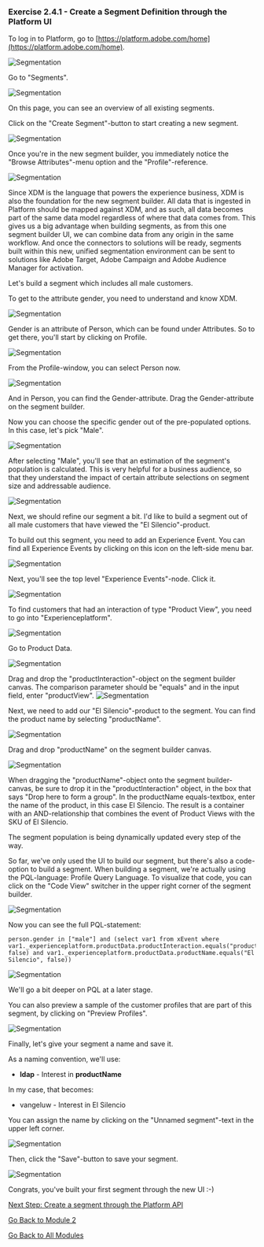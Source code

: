 ### Exercise 2.4.1 - Create a Segment Definition through the Platform UI

To log in to Platform, go to [https://platform.adobe.com/home](https://platform.adobe.com/home). 

![Segmentation](./images/platform.png)

Go to "Segments".

![Segmentation](./images/segmentation.png)

On this page, you can see an overview of all existing segments.

Click on the "Create Segment"-button to start creating a new segment.

![Segmentation](./images/createnewsegment.png)

Once you're in the new segment builder, you immediately notice the "Browse Attributes"-menu option and the "Profile"-reference.

![Segmentation](./images/segmentationui.png)

Since XDM is the language that powers the experience business, XDM is also the foundation for the new segment builder. All data that is ingested in Platform should be mapped against XDM, and as such, all data becomes part of the same data model regardless of where that data comes from. This gives us a big advantage when building segments, as from this one segment builder UI, we can combine data from any origin in the same workflow. And once the connectors to solutions will be ready, segments built within this new, unified segmentation environment can be sent to solutions like Adobe Target, Adobe Campaign and Adobe Audience Manager for activation.

Let's build a segment which includes all male customers.

To get to the attribute gender, you need to understand and know XDM. 

![Segmentation](./images/profile.png)

Gender is an attribute of Person, which can be found under Attributes. So to get there, you'll start by clicking on Profile.

![Segmentation](./images/person.png)

From the Profile-window, you can select Person now.

![Segmentation](./images/gender.png)

And in Person, you can find the Gender-attribute. Drag the Gender-attribute on the segment builder.

Now you can choose the specific gender out of the pre-populated options. In this case, let's pick "Male".

![Segmentation](./images/genderselection.png)

After selecting "Male", you'll see that an estimation of the segment's population is calculated. This is very helpful for a business audience, so that they understand the impact of certain attribute selections on segment size and addressable audience.

![Segmentation](./images/segmentpreview.png)

Next, we should refine our segment a bit. I'd like to build a segment out of all male customers that have viewed the "El Silencio"-product.

To build out this segment, you need to add an Experience Event. You can find all Experience Events by clicking on this icon on the left-side menu bar.

![Segmentation](./images/findee.png)

Next, you'll see the top level "Experience Events"-node. Click it.

![Segmentation](./images/ee.png)

To find customers that had an interaction of type "Product View", you need to go into "Experienceplatform".

![Segmentation](./images/comm_pv.png)

Go to Product Data.

![Segmentation](./images/proddata.png)

Drag and drop the "productInteraction"-object on the segment builder canvas. The comparison parameter should be "equals" and in the input field, enter "productView".
![Segmentation](./images/pv.png)

Next, we need to add our "El Silencio"-product to the segment. You can find the product name by selecting "productName".

![Segmentation](./images/pli.png)

Drag and drop "productName" on the segment builder canvas.

![Segmentation](./images/sku.png)

When dragging the "productName"-object onto the segment builder-canvas, be sure to drop it in the "productInteraction" object, in the box that says "Drop here to form a group".
In the productName equals-textbox, enter the name of the product, in this case El Silencio.
The result is a container with an AND-relationship that combines the event of Product Views with the SKU of El Silencio.

The segment population is being dynamically updated every step of the way.

So far, we've only used the UI to build our segment, but there's also a code-option to build a segment.
When building a segment, we're actually using the PQL-language: Profile Query Language. To visualize that code, you can click on the "Code View" switcher in the upper right corner of the segment builder.

![Segmentation](./images/codeview.png)

Now you can see the full PQL-statement:

```
person.gender in ["male"] and (select var1 from xEvent where var1._experienceplatform.productData.productInteraction.equals("productView", false) and var1._experienceplatform.productData.productName.equals("El Silencio", false))
```
![Segmentation](./images/pql.png)

We'll go a bit deeper on PQL at a later stage.

You can also preview a sample of the customer profiles that are part of this segment, by clicking on "Preview Profiles".

![Segmentation](./images/previewprofiles.png)

Finally, let's give your segment a name and save it.

As a naming convention, we'll use:
  * **ldap** - Interest in **productName**

In my case, that becomes:
  * vangeluw - Interest in El Silencio

You can assign the name by clicking on the "Unnamed segment"-text in the upper left corner.

![Segmentation](./images/segmentname.png)

Then, click the "Save"-button to save your segment.

![Segmentation](./images/savedsegment.png)

Congrats, you've built your first segment through the new UI :-)

[Next Step: Create a segment through the Platform API
](./ex2.md)

[Go Back to Module 2](../README.md)

[Go Back to All Modules](/../../)



